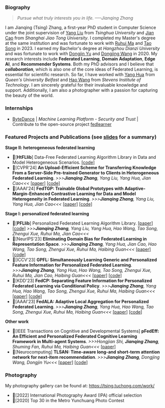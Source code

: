 ### Biography

> _Pursue what truly interests you in life. –––Jianqing Zhang_

I am Jianqing (Tsing) Zhang, a first-year PhD student in Computer Science under the joint supervision of [Yang Liu](https://sites.google.com/site/yangliuveronica/) from _Tsinghua University_ and [Jian Cao](https://scholar.google.com/citations?hl=zh-CN&user=aEacdCQAAAAJ) from _Shanghai Jiao Tong University_. I completed my Master's degree at the same institution and was fortunate to work with [Ruhui Ma](https://scholar.google.com/citations?hl=zh-CN&user=PcrtqDsAAAAJ) and [Tao Song](https://scholar.google.com/citations?hl=zh-CN&user=tIjK-3QAAAAJ) in 2023. I earned my Bachelor's degree at _Hangzhou Dianzi University_ and was fortunate to work with [Dongjin Yu](https://scholar.google.com/citations?hl=zh-CN&user=DwG4deYAAAAJ) and [Dongjing Wang](https://dongjingwang.github.io/) in 2020. My research interests include **Federated Learning**, **Domain Adaptation**, **Edge AI**, and **Recommender Systems**. Both my PhD advisors and I believe that ***collaboration***, which is also one of the core ideas of Federated Learning, is essential for scientific research. So far, I have worked with [Yang Hua](https://scholar.google.com/citations?hl=zh-CN&user=N0tFi8MAAAAJ) from _Queen's University Belfast_ and [Hao Wang](https://intellisys.haow.ca/haowang/) from _Stevens Institute of Technology_. I am sincerely grateful for their invaluable knowledge and support. Additionally, I am also a photographer with a passion for capturing the beauty of the world. 


### Internships

- [ByteDance](https://www.bytedance.com/en) | _Machine Learning Platform - Security and Trust_ | Contribute to the open-source project [fedlearner](https://github.com/bytedance/fedlearner)


### Featured Projects and Publications (see [slides](./ZJQ.pdf) for a summary)

**Stage Ⅱ: heterogeneous federated learning**
- 🎉\[**HtFLlib**\] Data-Free Federated Learning Algorithm Library in Data and Model Heterogeneous Scenarios. [\[code\]](https://github.com/TsingZ0/HtFL)
- 🎉\[CVPR'24\] **An Upload-Efficient Scheme for Transferring Knowledge From a Server-Side Pre-trained Generator to Clients in Heterogeneous Federated Learning**. _>>>**Jianqing Zhang**, Yang Liu, Yang Hua, Jian Cao<<<_ [\[paper\]](https://arxiv.org/abs/2403.15760) [\[code\]](https://github.com/TsingZ0/FedKTL)
- 🎉\[AAAI'24\] **FedTGP: Trainable Global Prototypes with Adaptive-Margin-Enhanced Contrastive Learning for Data and Model Heterogeneity in Federated Learning**. _>>>**Jianqing Zhang**, Yang Liu, Yang Hua, Jian Cao<<<_ [\[paper\]](https://arxiv.org/abs/2401.03230) [\[code\]](https://github.com/TsingZ0/FedTGP)

**Stage Ⅰ: personalized federated learning**
- 🎉\[**PFLlib**\] Personalized Federated Learning Algorithm Library. [\[paper\]](https://arxiv.org/abs/2312.04992) [\[code\]](https://github.com/TsingZ0/PFLlib) _>>>**Jianqing Zhang**, Yang Liu, Yang Hua, Hao Wang, Tao Song, Zhengui Xue, Ruhui Ma, Jian Cao<<<_
- 🎉\[NeurIPS'23\] **Eliminating Domain Bias for Federated Learning in Representation Space**. _>>>**Jianqing Zhang**, Yang Hua, Jian Cao, Hao Wang, Tao Song, Zhengui Xue, Ruhui Ma, Haibing Guan<<<_ [\[paper\]](https://arxiv.org/abs/2311.14975) [\[code\]](https://github.com/TsingZ0/DBE
)
- 🎉\[ICCV'23\] **GPFL: Simultaneously Learning Generic and Personalized Feature Information for Personalized Federated Learning**. _>>>**Jianqing Zhang**, Yang Hua, Hao Wang, Tao Song, Zhengui Xue, Ruhui Ma, Jian Cao, Haibing Guan<<<_ [\[paper\]](https://arxiv.org/pdf/2308.10279v3.pdf) [\[code\]](https://github.com/TsingZ0/GPFL)
- 🎉\[KDD'23\] **FedCP: Separating Feature Information for Personalized Federated Learning via Conditional Policy**. _>>>**Jianqing Zhang**, Yang Hua, Hao Wang, Tao Song, Zhengui Xue, Ruhui Ma, Haibing Guan<<<_ [\[paper\]](https://arxiv.org/pdf/2307.01217v2.pdf) [\[code\]](https://github.com/TsingZ0/FedCP)
- 🎉\[AAAI'23\] **FedALA: Adaptive Local Aggregation for Personalized Federated Learning**. _>>>**Jianqing Zhang**, Yang Hua, Hao Wang, Tao Song, Zhengui Xue, Ruhui Ma, Haibing Guan<<<_ [\[paper\]](https://arxiv.org/pdf/2212.01197v4.pdf) [\[code\]](https://github.com/TsingZ0/FedALA)

**Other work**
- 🎉\[IEEE Transactions on Cognitive and Developmental Systems\] **pFedEff: An Efficient and Personalized Federated Cognitive Learning Framework in Multi-agent Systems**. _>>>Hongjian Shi, **Jianqing Zhang**, Shuming Fan, Ruhui Ma, Haibing Guan<<<_ [\[paper\]](https://ieeexplore.ieee.org/abstract/document/10163405/)
- 🎉\[Neurocomputing\] **TLSAN: Time-aware long-and short-term attention network for next-item recommendation**. _>>>**Jianqing Zhang**, Dongjing Wang, Dongjin Yu<<<_ [\[paper\]](https://doi.org/10.1016/j.neucom.2021.02.015) [\[code\]](https://github.com/TsingZ0/TLSAN)


### Photography

My photography gallery can be found at: https://tsing.tuchong.com/work/

- 🎉\[2022\] International Photography Award (IPA) official selection
- 🎉\[2020\] Top 30 in the Metro Yunchuang Photo Contest
